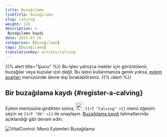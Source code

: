 ```yaml
---
title: Buzağılama
linkTitle: Buzağılama
slug: calving
weight: 115
description: >
 Buzağılama kaydı
date: 2023-07-26
categories: [Buzağılama]
tags: [Buzağılama]
translationKey: actions/calving
---
```

{{% alert title="İpucu" %}}
Bu işlev yalnızca inekler için görüntülenir, buzağılar veya kuzular için değil.
Bu işlevi kullanmanıza gerek yoksa, [eylem ayarları](../setting/) menüsünde devre dışı bırakabilirsiniz.
{{% /alert %}}

## Bir buzağılama kaydı {#register-a-calving}

Eylem menüsüne girdikten sonra, <img src="/icons/actions/calving.svg" width="25" align="bottom" alt="Calving"  alt="Calving"/> `{{<T "Calving" >}}` menü öğesini seçin ve `{{<T "Ok" >}}` ile onaylayın. [Buzağılama kaydı](/en/docs/new/calving/) talimatlarında açıklandığı gibi devam edin.

   ![VitalControl: Menü Eylemleri Buzağılama](../images/calving.png "Buzağılama")
